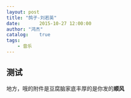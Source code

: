 ```yaml
---
layout: post
title: "鸽子-刘若英"
date:       2015-10-27 12:00:00
author: "鸿杰"
catalog:    true
tags:
	- 音乐
---
```



## 测试

地方，哦的附件是豆腐脑家底丰厚的是你发的**顺风**

